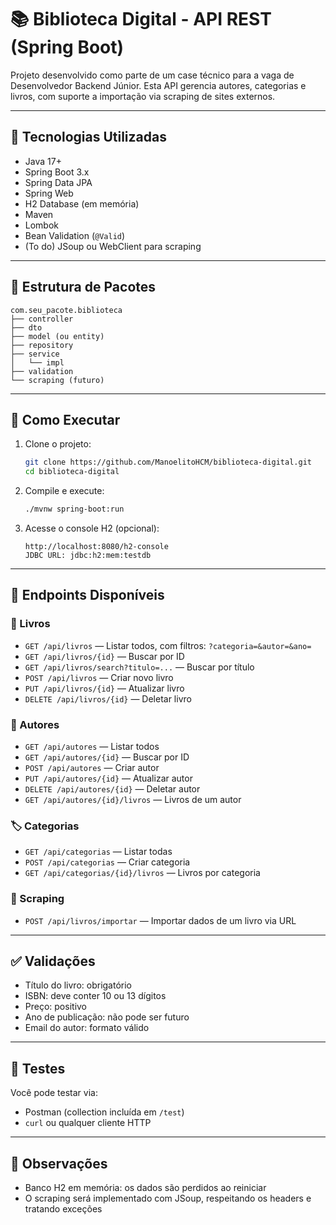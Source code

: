# 📚 Biblioteca Digital - API REST (Spring Boot)

Projeto desenvolvido como parte de um case técnico para a vaga de Desenvolvedor Backend Júnior. Esta API gerencia autores, categorias e livros, com suporte a importação via scraping de sites externos.

---

## 🚀 Tecnologias Utilizadas

- Java 17+
- Spring Boot 3.x
- Spring Data JPA
- Spring Web
- H2 Database (em memória)
- Maven
- Lombok
- Bean Validation (`@Valid`)
- (To do) JSoup ou WebClient para scraping

---

## 🧱 Estrutura de Pacotes

```
com.seu_pacote.biblioteca
├── controller
├── dto
├── model (ou entity)
├── repository
├── service
│   └── impl
├── validation
└── scraping (futuro)
```

---

## 🔧 Como Executar

1. Clone o projeto:
   ```bash
   git clone https://github.com/ManoelitoHCM/biblioteca-digital.git
   cd biblioteca-digital
   ```

2. Compile e execute:
   ```bash
   ./mvnw spring-boot:run
   ```

3. Acesse o console H2 (opcional):
   ```
   http://localhost:8080/h2-console
   JDBC URL: jdbc:h2:mem:testdb
   ```

---

## 🔗 Endpoints Disponíveis

### 📘 Livros
- `GET /api/livros` — Listar todos, com filtros: `?categoria=&autor=&ano=`
- `GET /api/livros/{id}` — Buscar por ID
- `GET /api/livros/search?titulo=...` — Buscar por título
- `POST /api/livros` — Criar novo livro
- `PUT /api/livros/{id}` — Atualizar livro
- `DELETE /api/livros/{id}` — Deletar livro

### 👤 Autores
- `GET /api/autores` — Listar todos
- `GET /api/autores/{id}` — Buscar por ID
- `POST /api/autores` — Criar autor
- `PUT /api/autores/{id}` — Atualizar autor
- `DELETE /api/autores/{id}` — Deletar autor
- `GET /api/autores/{id}/livros` — Livros de um autor

### 🏷 Categorias
- `GET /api/categorias` — Listar todas
- `POST /api/categorias` — Criar categoria
- `GET /api/categorias/{id}/livros` — Livros por categoria

### 🔎 Scraping
- `POST /api/livros/importar` — Importar dados de um livro via URL

---

## ✅ Validações

- Título do livro: obrigatório
- ISBN: deve conter 10 ou 13 dígitos
- Preço: positivo
- Ano de publicação: não pode ser futuro
- Email do autor: formato válido

---

## 🧪 Testes

Você pode testar via:

- Postman (collection incluída em `/test`)
- `curl` ou qualquer cliente HTTP

---

## 📌 Observações

- Banco H2 em memória: os dados são perdidos ao reiniciar
- O scraping será implementado com JSoup, respeitando os headers e tratando exceções